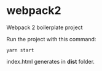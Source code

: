 # webpack2
Webpack 2 boilerplate project


Run the project with this command:
```
yarn start
```

index.html generates in __dist__ folder.
